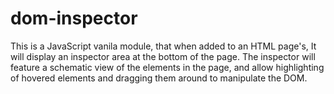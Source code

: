 # dom-inspector
This is a JavaScript vanila module, that when added to an HTML page's <head>​, It will display an inspector area at the bottom of the page. 
The inspector will feature a schematic view of the elements in the page, and allow highlighting of hovered elements and dragging them around to manipulate the DOM. 

